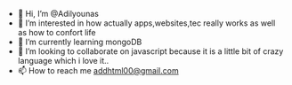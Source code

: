 - 👋 Hi, I’m @Adilyounas
- 👀 I’m interested in how actually apps,websites,tec really works as well as how to confort life
- 🌱 I’m currently learning mongoDB
- 💞️ I’m looking to collaborate on javascript because it is a little bit of crazy language which i love it..
- 📫 How to reach me addhtml00@gmail.com

<!---
Adilyounas/Adilyounas is a ✨ special ✨ repository because its `README.md` (this file) appears on your GitHub profile.
You can click the Preview link to take a look at your changes.
--->
